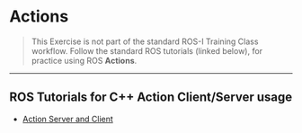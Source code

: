 # Actions
> This Exercise is not part of the standard ROS-I Training Class workflow.  Follow the standard ROS tutorials (linked below), for practice using ROS **Actions**.

***

## ROS Tutorials for C++ Action Client/Server usage
 * [Action Server and Client](https://index.ros.org/doc/ros2/Tutorials/Actions/Writing-a-Cpp-Action-Server-Client/)

